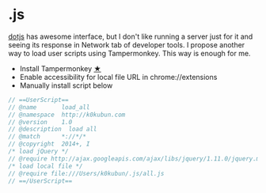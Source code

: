 # .js

[dotjs](https://github.com/defunkt/dotjs) has awesome interface, but I don't like running a server just for it and seeing its response in Network tab of developer tools.
I propose another way to load user scripts using Tampermonkey. This way is enough for me.

- Install Tampermonkey [★](https://chrome.google.com/webstore/detail/tampermonkey/dhdgffkkebhmkfjojejmpbldmpobfkfo?hl=ja)
- Enable accessibility for local file URL in chrome://extensions
- Manually install script below

```js
// ==UserScript==
// @name       load_all
// @namespace  http://k0kubun.com
// @version    1.0
// @description  load all
// @match      *://*/*
// @copyright  2014+, I
/* load jQuery */
// @require http://ajax.googleapis.com/ajax/libs/jquery/1.11.0/jquery.min.js
/* load local file */
// @require file:///Users/k0kubun/.js/all.js
// ==/UserScript==
```

